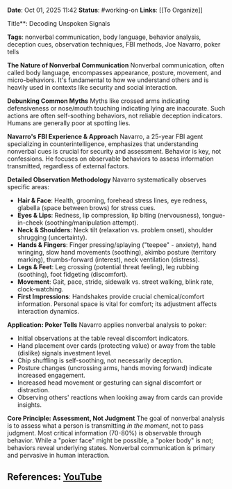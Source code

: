 **Date**: Oct 01, 2025 11:42
**Status**: #working-on
**Links**: [[To Organize]] 

Title**: Decoding Unspoken Signals

**Tags**: nonverbal communication, body language, behavior analysis, deception cues, observation techniques, FBI methods, Joe Navarro, poker tells

**The Nature of Nonverbal Communication**
Nonverbal communication, often called body language, encompasses appearance, posture, movement, and micro-behaviors. It's fundamental to how we understand others and is heavily used in contexts like security and social interaction.

**Debunking Common Myths**
Myths like crossed arms indicating defensiveness or nose/mouth touching indicating lying are inaccurate. Such actions are often self-soothing behaviors, not reliable deception indicators. Humans are generally poor at spotting lies.

**Navarro's FBI Experience & Approach**
Navarro, a 25-year FBI agent specializing in counterintelligence, emphasizes that understanding nonverbal cues is crucial for security and assessment. Behavior is key, not confessions. He focuses on observable behaviors to assess information transmitted, regardless of external factors.

**Detailed Observation Methodology**
Navarro systematically observes specific areas:
*   **Hair & Face**: Health, grooming, forehead stress lines, eye redness, glabella (space between brows) for stress cues.
*   **Eyes & Lips**: Redness, lip compression, lip biting (nervousness), tongue-in-cheek (soothing/manipulation attempt).
*   **Neck & Shoulders**: Neck tilt (relaxation vs. problem onset), shoulder shrugging (uncertainty).
*   **Hands & Fingers**: Finger pressing/splaying ("teepee" - anxiety), hand wringing, slow hand movements (soothing), akimbo posture (territory marking), thumbs-forward (interest), neck ventilation (distress).
*   **Legs & Feet**: Leg crossing (potential threat feeling), leg rubbing (soothing), foot fidgeting (discomfort).
*   **Movement**: Gait, pace, stride, sidewalk vs. street walking, blink rate, clock-watching.
*   **First Impressions**: Handshakes provide crucial chemical/comfort information. Personal space is vital for comfort; its adjustment affects interaction dynamics.

**Application: Poker Tells**
Navarro applies nonverbal analysis to poker:
*   Initial observations at the table reveal discomfort indicators.
*   Hand placement over cards (protecting value) or away from the table (dislike) signals investment level.
*   Chip shuffling is self-soothing, not necessarily deception.
*   Posture changes (uncrossing arms, hands moving forward) indicate increased engagement.
*   Increased head movement or gesturing can signal discomfort or distraction.
*   Observing others' reactions when looking away from cards can provide insights.

**Core Principle: Assessment, Not Judgment**
The goal of nonverbal analysis is to assess what a person is transmitting *in the moment*, not to pass judgment. Most critical information (70-80%) is observable through behavior. While a "poker face" might be possible, a "poker body" is not; behaviors reveal underlying states. Nonverbal communication is primary and pervasive in human interaction.

## References: [YouTube](https://www.youtube.com/watch?v=EHuvsmgHOxo)
